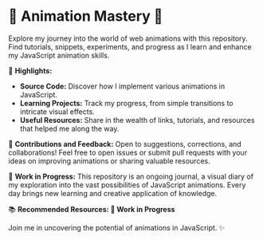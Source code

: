 # 🚀 **Animation Mastery** 🎨

Explore my journey into the world of web animations with this repository. Find tutorials, snippets, experiments, and progress as I learn and enhance my JavaScript animation skills.

🌈 **Highlights:**

- **Source Code:** Discover how I implement various animations in JavaScript.
- **Learning Projects:** Track my progress, from simple transitions to intricate visual effects.
- **Useful Resources:** Share in the wealth of links, tutorials, and resources that helped me along the way.

🤝 **Contributions and Feedback:**
Open to suggestions, corrections, and collaborations! Feel free to open issues or submit pull requests with your ideas on improving animations or sharing valuable resources.

🚧 **Work in Progress:**
This repository is an ongoing journal, a visual diary of my exploration into the vast possibilities of JavaScript animations. Every day brings new learning and creative application of knowledge.

📚 **Recommended Resources:
🚧 Work in Progress**

Join me in uncovering the potential of animations in JavaScript. ✨
